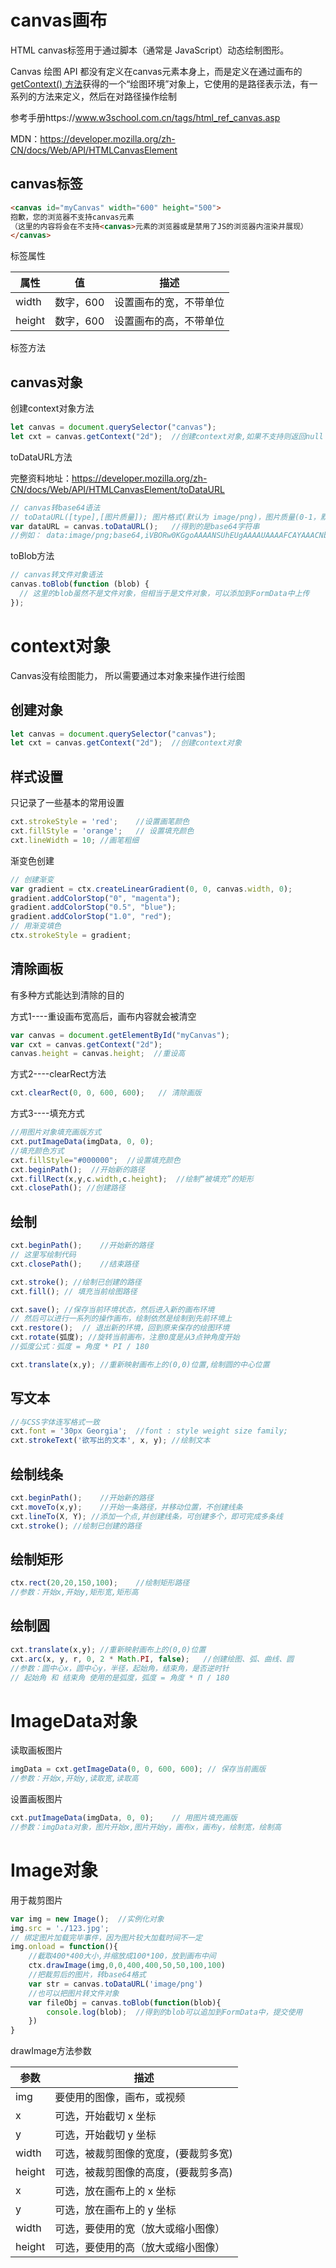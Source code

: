 # canvas画布

HTML canvas标签用于通过脚本（通常是 JavaScript）动态绘制图形。 

Canvas 绘图 API 都没有定义在canvas元素本身上，而是定义在通过画布的 [getContext() 方法](https://www.w3school.com.cn/jsref/met_canvas_getcontext.asp)获得的一个“绘图环境”对象上，它使用的是路径表示法，有一系列的方法来定义，然后在对路径操作绘制

参考手册https://www.w3school.com.cn/tags/html_ref_canvas.asp

MDN：https://developer.mozilla.org/zh-CN/docs/Web/API/HTMLCanvasElement

## canvas标签

```html
<canvas id="myCanvas" width="600" height="500">
抱歉，您的浏览器不支持canvas元素
（这里的内容将会在不支持<canvas>元素的浏览器或是禁用了JS的浏览器内渲染并展现）
</canvas>
```

标签属性

| 属性   | 值        | 描述                   |
| ------ | --------- | ---------------------- |
| width  | 数字，600 | 设置画布的宽，不带单位 |
| height | 数字，600 | 设置画布的高，不带单位 |

标签方法

## canvas对象

创建context对象方法

```javascript
let canvas = document.querySelector("canvas");
let cxt = canvas.getContext("2d");	//创建context对象,如果不支持则返回null
```

toDataURL方法

完整资料地址：https://developer.mozilla.org/zh-CN/docs/Web/API/HTMLCanvasElement/toDataURL

```javascript
// canvas转base64语法
// toDataURL([type],[图片质量]); 图片格式(默认为 image/png)，图片质量(0-1，默认0.92)
var dataURL = canvas.toDataURL();	//得到的是base64字符串
//例如： data:image/png;base64,iVBORw0KGgoAAAANSUhEUgAAAAUAAAAFCAYAAACNby
```

toBlob方法

```javascript
// canvas转文件对象语法
canvas.toBlob(function (blob) {
  // 这里的blob虽然不是文件对象，但相当于是文件对象，可以添加到FormData中上传
});
```





# context对象

Canvas没有绘图能力， 所以需要通过本对象来操作进行绘图

## 创建对象

```javascript
let canvas = document.querySelector("canvas");
let cxt = canvas.getContext("2d");	//创建context对象
```

## 样式设置

只记录了一些基本的常用设置

```javascript
cxt.strokeStyle = 'red';    //设置画笔颜色
cxt.fillStyle = 'orange';   // 设置填充颜色
cxt.lineWidth = 10;	//画笔粗细
```

渐变色创建

```javascript
// 创建渐变
var gradient = ctx.createLinearGradient(0, 0, canvas.width, 0);
gradient.addColorStop("0", "magenta");
gradient.addColorStop("0.5", "blue");
gradient.addColorStop("1.0", "red");
// 用渐变填色
ctx.strokeStyle = gradient;
```



## 清除画板

有多种方式能达到清除的目的

方式1----重设画布宽高后，画布内容就会被清空

```javascript
var canvas = document.getElementById("myCanvas");  
var cxt = canvas.getContext("2d");  
canvas.height = canvas.height;  //重设高
```

方式2----clearRect方法

```javascript
cxt.clearRect(0, 0, 600, 600);   // 清除画版
```

方式3----填充方式

```javascript
//用图片对象填充画版方式
cxt.putImageData(imgData, 0, 0);
//填充颜色方式
cxt.fillStyle="#000000";  //设置填充颜色
cxt.beginPath();  //开始新的路径
cxt.fillRect(x,y,c.width,c.height);  //绘制“被填充”的矩形
cxt.closePath(); //创建路径
```



## 绘制

```javascript
cxt.beginPath();    //开始新的路径
// 这里写绘制代码
cxt.closePath();	//结束路径
```

```javascript
cxt.stroke(); //绘制已创建的路径
cxt.fill(); // 填充当前绘图路径
```

```javascript
cxt.save();	//保存当前环境状态，然后进入新的画布环境
// 然后可以进行一系列的操作画布，绘制依然是绘制到先前环境上
cxt.restore();	// 退出新的环境，回到原来保存的绘图环境
cxt.rotate(弧度);	//旋转当前画布，注意0度是从3点钟角度开始
//弧度公式：弧度 = 角度 * PI / 180
```

```javascript
cxt.translate(x,y);	//重新映射画布上的(0,0)位置,绘制圆的中心位置
```

## 写文本

```javascript
//与CSS字体连写格式一致
cxt.font = '30px Georgia';	//font : style weight size family;
cxt.strokeText('欲写出的文本', x, y);	//绘制文本
```



## 绘制线条

```javascript
cxt.beginPath();    //开始新的路径
cxt.moveTo(x,y);	//开始一条路径，并移动位置，不创建线条
cxt.lineTo(X, Y); //添加一个点,并创建线条，可创建多个，即可完成多条线
cxt.stroke(); //绘制已创建的路径
```

## 绘制矩形

```javascript
ctx.rect(20,20,150,100);	//绘制矩形路径
//参数：开始x,开始y,矩形宽,矩形高
```

## 绘制圆

```javascript
cxt.translate(x,y);	//重新映射画布上的(0,0)位置
cxt.arc(x, y, r, 0, 2 * Math.PI, false);   //创建绘图、弧、曲线、圆
//参数：圆中心x，圆中心y，半径，起始角，结束角，是否逆时针
// 起始角 和 结束角 使用的是弧度，弧度 = 角度 * Π / 180
```





# ImageData对象

读取画板图片

```javascript
imgData = cxt.getImageData(0, 0, 600, 600); // 保存当前画版
//参数：开始x,开始y,读取宽,读取高
```

设置画板图片

```javascript
cxt.putImageData(imgData, 0, 0);    // 用图片填充画版
//参数：imgData对象，图片开始x,图片开始y，画布x，画布y，绘制宽，绘制高
```

# Image对象

用于裁剪图片

```javascript
var img = new Image();	//实例化对象
img.src = './123.jpg';
// 绑定图片加载完毕事件，因为图片较大加载时间不一定
img.onload = function(){
	//截取400*400大小,并缩放成100*100，放到画布中间
	ctx.drawImage(img,0,0,400,400,50,50,100,100)
    //把裁剪后的图片，转base64格式
    var str = canvas.toDataURL('image/png')
    //也可以把图片转文件对象
    var fileObj = canvas.toBlob(function(blob){
        console.log(blob);	//得到的blob可以追加到FormData中，提交使用
    })
}

```

drawImage方法参数

| 参数   | 描述                                 |
| ------ | ------------------------------------ |
| img    | 要使用的图像，画布，或视频           |
| x      | 可选，开始截切 x 坐标                |
| y      | 可选，开始截切 y 坐标                |
| width  | 可选，被裁剪图像的宽度，(要裁剪多宽) |
| height | 可选，被裁剪图像的高度，(要裁剪多高) |
| x      | 可选，放在画布上的 x 坐标            |
| y      | 可选，放在画布上的 y 坐标            |
| width  | 可选，要使用的宽（放大或缩小图像）   |
| height | 可选，要使用的高（放大或缩小图像）   |

